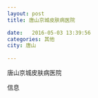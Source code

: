 ```yaml
--- 
layout: post 
title: 唐山京城皮肤病医院

date:   2016-05-03 13:39:56 
categories: 其他  
city: 唐山
  
--- 
```

   
唐山京城皮肤病医院

信息

